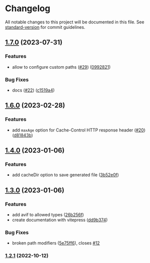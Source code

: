 # Changelog

All notable changes to this project will be documented in this file. See [standard-version](https://github.com/conventional-changelog/standard-version) for commit guidelines.

## [1.7.0](https://github.com/strapi-community/strapi-plugin-local-image-sharp/compare/v1.6.0...v1.7.0) (2023-07-31)


### Features

* allow to configure custom paths ([#29](https://github.com/strapi-community/strapi-plugin-local-image-sharp/issues/29)) ([0992821](https://github.com/strapi-community/strapi-plugin-local-image-sharp/commit/0992821469bed878534ed8b1c5058447f2a8151d))


### Bug Fixes

* docs ([#22](https://github.com/strapi-community/strapi-plugin-local-image-sharp/issues/22)) ([c1519a4](https://github.com/strapi-community/strapi-plugin-local-image-sharp/commit/c1519a4b316a8a2501ac0f3b60029ab5a9102d75))

## [1.6.0](https://github.com/strapi-community/strapi-plugin-local-image-sharp/compare/v1.4.0...v1.6.0) (2023-02-28)


### Features

* add `maxAge` option for Cache-Control HTTP response header ([#20](https://github.com/strapi-community/strapi-plugin-local-image-sharp/issues/20)) ([d81843b](https://github.com/strapi-community/strapi-plugin-local-image-sharp/commit/d81843bdeb4fd8611873c73c8b1275569a9980dd))

## [1.4.0](https://github.com/strapi-community/strapi-plugin-local-image-sharp/compare/v1.3.0...v1.4.0) (2023-01-06)


### Features

* add cacheDir option to save generated file ([3b52e0f](https://github.com/strapi-community/strapi-plugin-local-image-sharp/commit/3b52e0f3b8ebfb537690bf970c0a340ddd36aeaa))

## [1.3.0](https://github.com/strapi-community/strapi-plugin-local-image-sharp/compare/v1.2.1...v1.3.0) (2023-01-06)


### Features

* add avif to allowed types ([26b256f](https://github.com/strapi-community/strapi-plugin-local-image-sharp/commit/26b256f8d334bd14652d3120ed279ec190374d45))
* create documentation with vitepress ([dd9b374](https://github.com/strapi-community/strapi-plugin-local-image-sharp/commit/dd9b374d94258841796fcb67088c4403f0ff85eb))


### Bug Fixes

* broken path modifiers ([5e75ff6](https://github.com/strapi-community/strapi-plugin-local-image-sharp/commit/5e75ff6c3601cfb6685c5722b2a7022fc8f2cd66)), closes [#12](https://github.com/strapi-community/strapi-plugin-local-image-sharp/issues/12)

### [1.2.1](https://github.com/strapi-community/strapi-plugin-local-image-sharp/compare/v1.2.0...v1.2.1) (2022-10-12)
